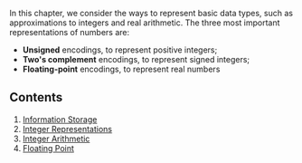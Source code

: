 In this chapter, we consider the ways to represent basic data types, such as approximations to integers and real arithmetic. The three most important representations of numbers are:

* **Unsigned** encodings, to represent positive integers;
* **Two's complement** encodings, to represent signed integers;
* **Floating-point** encodings, to represent real numbers

## Contents
1. [Information Storage](Information%20Storage.md)
2. [Integer Representations](Integer%20Representations.md)
3. [Integer Arithmetic](Integer%20Arithmetic.md)
4. [Floating Point](Floating%20Point.md) 




